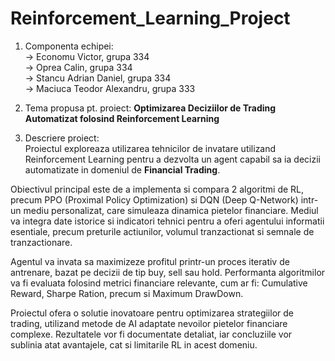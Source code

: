 # Reinforcement_Learning_Project

1. Componenta echipei:\
   -> Economu Victor, grupa 334\
   -> Oprea Calin, grupa 334\
   -> Stancu Adrian Daniel, grupa 334\
   -> Maciuca Teodor Alexandru, grupa 333

2. Tema propusa pt. proiect: **Optimizarea Deciziilor de Trading Automatizat folosind Reinforcement Learning**

3. Descriere proiect:\
Proiectul exploreaza utilizarea tehnicilor de invatare utilizand Reinforcement Learning pentru a dezvolta un agent capabil sa ia decizii automatizate in domeniul de **Financial Trading**.

Obiectivul principal este de a implementa si compara 2 algoritmi de RL, precum PPO (Proximal Policy Optimization) si DQN (Deep Q-Network) intr-un mediu personalizat, care simuleaza dinamica pietelor financiare. Mediul va integra date istorice si indicatori tehnici pentru a oferi agentului informatii esentiale, precum preturile actiunilor, volumul tranzactionat si semnale de tranzactionare.

Agentul va invata sa maximizeze profitul printr-un proces iterativ de antrenare, bazat pe decizii de tip buy, sell sau hold. Performanta algoritmilor va fi evaluata folosind metrici financiare relevante, cum ar fi: Cumulative Reward, Sharpe Ration, precum si Maximum DrawDown.

Proiectul ofera o solutie inovatoare pentru optimizarea strategiilor de trading, utilizand metode de AI adaptate nevoilor pietelor financiare complexe. Rezultatele vor fi documentate detaliat, iar concluziile vor sublinia atat avantajele, cat si limitarile RL in acest domeniu.

   
